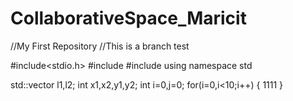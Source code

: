# CollaborativeSpace_Maricit
//My First Repository
//This is a branch test

#include<stdio.h>
#include<string>
#include<vector>
using namespace std

std::vector<int> l1,l2;
int x1,x2,y1,y2;
int i=0,j=0;
for(i=0,i<10;i++)
{
   1111
}
  
